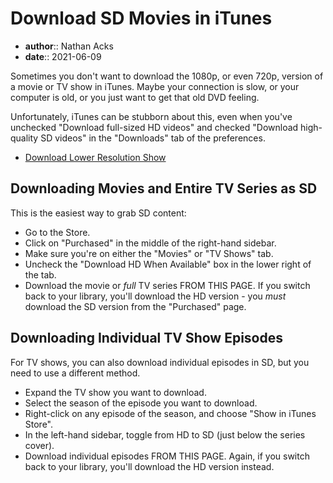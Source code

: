 # Download SD Movies in iTunes

* **author**:: Nathan Acks
* **date**:: 2021-06-09

Sometimes you don't want to download the 1080p, or even 720p, version of a movie or TV show in iTunes. Maybe your connection is slow, or your computer is old, or you just want to get that old DVD feeling.

Unfortunately, iTunes can be stubborn about this, even when you've unchecked "Download full-sized HD videos" and checked "Download high-quality SD videos" in the "Downloads" tab of the preferences.

* [Download Lower Resolution Show](https://discussions.apple.com/thread/6516175?answerId=26546126022#26546126022)

## Downloading Movies and Entire TV Series as SD

This is the easiest way to grab SD content:

* Go to the Store.
* Click on "Purchased" in the middle of the right-hand sidebar.
* Make sure you're on either the "Movies" or "TV Shows" tab.
* Uncheck the "Download HD When Available" box in the lower right of the tab.
* Download the movie or *full* TV series FROM THIS PAGE. If you switch back to your library, you'll download the HD version - you *must* download the SD version from the "Purchased" page.

## Downloading Individual TV Show Episodes

For TV shows, you can also download individual episodes in SD, but you need to use a different method.

* Expand the TV show you want to download.
* Select the season of the episode you want to download.
* Right-click on any episode of the season, and choose "Show in iTunes Store".
* In the left-hand sidebar, toggle from HD to SD (just below the series cover).
* Download individual episodes FROM THIS PAGE. Again, if you switch back to your library, you'll download the HD version instead.
